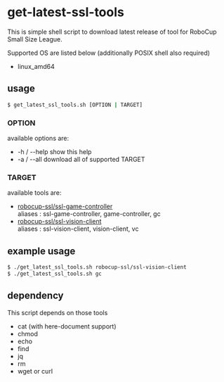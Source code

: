 # get-latest-ssl-tools

This is simple shell script to download latest release of tool for RoboCup Small Size League.  

Supported OS are listed below (additionally POSIX shell also required)

- linux_amd64

## usage

```sh
$ get_latest_ssl_tools.sh [OPTION | TARGET]
```

### OPTION

available options are:

- -h / --help
    show this help
- -a / --all
    download all of supported TARGET

### TARGET

available tools are:

- [robocup-ssl/ssl-game-controller](https://github.com/robocup-ssl/ssl-game-controller)  
    aliases : ssl-game-controller, game-controller, gc
- [robocup-ssl/ssl-vision-client](https://github.com/robocup-ssl/ssl-vision-client)  
    aliases : ssl-vision-client, vision-client, vc

## example usage

```sh
$ ./get_latest_ssl_tools.sh robocup-ssl/ssl-vision-client
$ ./get_latest_ssl_tools.sh gc
```

## dependency

This script depends on those tools

- cat (with here-document support)
- chmod
- echo
- find
- jq
- rm
- wget or curl
